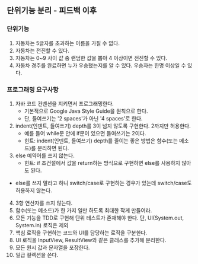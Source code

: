 ## 단위기능 분리 - 피드백 이후

### 단위기능
1. 자동차는 5글자를 초과하는 이름을 가질 수 없다.
2. 자동차는 전진할 수 있다.
3. 자동차는 0~9 사이 값 중 랜덤한 값을 뽑아 4 이상이면 전진할 수 있다.
4. 자동차 경주를 완료하면 누가 우승했는지를 알 수 있다. 우승자는 한명 이상일 수 있다.

### 프로그래밍 요구사항
1. 자바 코드 컨벤션을 지키면서 프로그래밍한다. 
    - 기본적으로 Google Java Style Guide을 원칙으로 한다. 
    - 단, 들여쓰기는 '2 spaces'가 아닌 '4 spaces'로 한다.
2. indent(인덴트, 들여쓰기) depth를 3이 넘지 않도록 구현한다. 2까지만 허용한다. 
   - 예를 들어 while문 안에 if문이 있으면 들여쓰기는 2이다.
   - 힌트: indent(인덴트, 들여쓰기) depth를 줄이는 좋은 방법은 함수(또는 메소드)를 분리하면 된다.
3. else 예약어를 쓰지 않는다.
   - 힌트: if 조건절에서 값을 return하는 방식으로 구현하면 else를 사용하지 않아도 된다.
- else를 쓰지 말라고 하니 switch/case로 구현하는 경우가 있는데 switch/case도 허용하지 않는다.
4. 3항 연산자를 쓰지 않는다.
5. 함수(또는 메소드)가 한 가지 일만 하도록 최대한 작게 만들어라.
6. 모든 기능을 TDD로 구현해 단위 테스트가 존재해야 한다. 단, UI(System.out, System.in) 로직은 제외
7. 핵심 로직을 구현하는 코드와 UI를 담당하는 로직을 구분한다.
8. UI 로직을 InputView, ResultView와 같은 클래스를 추가해 분리한다.
9. 모든 원시 값과 문자열을 포장한다.
10. 일급 컬렉션을 쓴다.